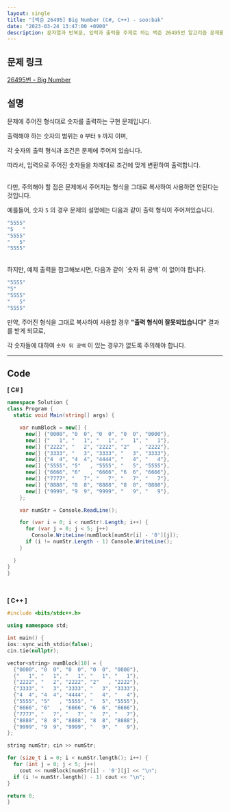 ```yaml
---
layout: single
title: "[백준 26495] Big Number (C#, C++) - soo:bak"
date: "2023-03-24 13:47:00 +0900"
description: 문자열과 반복문, 입력과 출력을 주제로 하는 백준 26495번 알고리즘 문제를 C# 과 C++ 로 풀이 및 해설
---
```


## 문제 링크
  [26495번 - Big Number](https://www.acmicpc.net/problem/26495)

## 설명
문제에 주어진 형식대로 숫자를 출력하는 구현 문제입니다. <br>

출력해야 하는 숫자의 범위는 `0` 부터 `9` 까지 이며, <br>

각 숫자의 출력 형식과 조건은 문제에 주어져 있습니다. <br>

따라서, 입력으로 주어진 숫자들을 차례대로 조건에 맞게 변환하여 출력합니다. <br>

<br>
다만, 주의해야 할 점은 문제에서 주어지는 형식을 그대로 복사하여 사용하면 안된다는 것입니다. <br>

예를들어, 숫자 `5` 의 경우 문제의 설명에는 다음과 같이 출력 형식이 주어져있습니다.<br>

  ```c++
"5555"
"5   "
"5555"
"   5"
"5555"
  ```
<br>
하지만, 예제 출력을 참고해보시면, 다음과 같이 `숫자 뒤 공백` 이 없어야 합니다. <br>

 ```c++
"5555"
"5"
"5555"
"   5"
"5555"
 ```

만약, 주어진 형식을 그대로 복사하여 사용할 경우 <b>"출력 형식이 잘못되었습니다"</b> 결과를 받게 되므로,<br>

각 숫자들에 대하여 `숫자 뒤 공백` 이 있는 경우가 없도록 주의해야 합니다. <br>

- - -

## Code
<b>[ C# ] </b>
<br>

  ```c#
namespace Solution {
  class Program {
    static void Main(string[] args) {

      var numBlock = new[] {
        new[] {"0000", "0  0", "0  0", "0  0", "0000"},
        new[] {"   1", "   1", "   1", "   1", "   1"},
        new[] {"2222", "   2", "2222", "2"   , "2222"},
        new[] {"3333", "   3", "3333", "   3", "3333"},
        new[] {"4  4", "4  4", "4444", "   4", "   4"},
        new[] {"5555", "5"   , "5555", "   5", "5555"},
        new[] {"6666", "6"   , "6666", "6  6", "6666"},
        new[] {"7777", "   7", "   7", "   7", "   7"},
        new[] {"8888", "8  8", "8888", "8  8", "8888"},
        new[] {"9999", "9  9", "9999", "   9", "   9"},
      };

      var numStr = Console.ReadLine();

      for (var i = 0; i < numStr!.Length; i++) {
        for (var j = 0; j < 5; j++)
          Console.WriteLine(numBlock[numStr[i] - '0'][j]);
        if (i != numStr.Length - 1) Console.WriteLine();
      }

    }
  }
}
  ```
<br><br>
<b>[ C++ ] </b>
<br>

  ```c++
#include <bits/stdc++.h>

using namespace std;

int main() {
  ios::sync_with_stdio(false);
  cin.tie(nullptr);

  vector<string> numBlock[10] = {
    {"0000", "0  0", "0  0", "0  0", "0000"},
    {"   1", "   1", "   1", "   1", "   1"},
    {"2222", "   2", "2222", "2"   , "2222"},
    {"3333", "   3", "3333", "   3", "3333"},
    {"4  4", "4  4", "4444", "   4", "   4"},
    {"5555", "5"   , "5555", "   5", "5555"},
    {"6666", "6"   , "6666", "6  6", "6666"},
    {"7777", "   7", "   7", "   7", "   7"},
    {"8888", "8  8", "8888", "8  8", "8888"},
    {"9999", "9  9", "9999", "   9", "   9"},
  };

  string numStr; cin >> numStr;

  for (size_t i = 0; i < numStr.length(); i++) {
    for (int j = 0; j < 5; j++)
      cout << numBlock[numStr[i] - '0'][j] << "\n";
    if (i != numStr.length() - 1) cout << "\n";
  }

  return 0;
}
  ```
